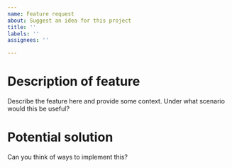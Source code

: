 ```yaml
---
name: Feature request
about: Suggest an idea for this project
title: ''
labels: ''
assignees: ''

---
```


# Description of feature
Describe the feature here and provide some context. Under what scenario would this be useful?

# Potential solution
Can you think of ways to implement this?